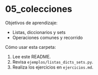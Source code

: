 # 05_colecciones

Objetivos de aprendizaje:
- Listas, diccionarios y sets
- Operaciones comunes y recorrido

Cómo usar esta carpeta:
1. Lee este README.
2. Revisa `ejemplos/listas_dicts_sets.py`.
3. Realiza los ejercicios en `ejercicios.md`.
